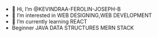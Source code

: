 - 👋 Hi, I’m @KEVINDRAA-FEROLIN-JOSEPH-B
- 👀 I’m interested in WEB DESIGNING,WEB DEVELOPMENT
- 🌱 I’m currently learning REACT
- Beginner 
      JAVA 
      DATA STRUCTURES 
      MERN STACK 
<!---
KEVINDRAA-FEROLIN-JOSEPH-B is a ✨ special ✨ repository because its `README.md` (this file) appears on your GitHub profile.
You can click the Preview link to take a look at your changes.
--->
